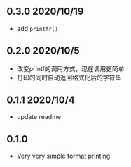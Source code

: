 ## 0.3.0 2020/10/19

- add `printfr()`

## 0.2.0 2020/10/5

- 改变printf的调用方式，现在调用更简单
- 打印的同时自动返回格式化后的字符串


## 0.1.1 2020/10/4

- update readme

## 0.1.0

- Very very simple format printing
